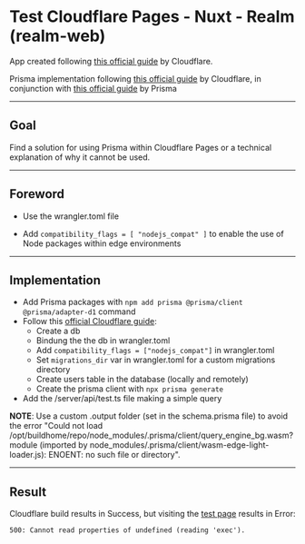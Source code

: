 # Test Cloudflare Pages - Nuxt - Realm (realm-web)

App created following [this official guide](https://developers.cloudflare.com/pages/framework-guides/deploy-a-nuxt-site) by Cloudflare.

Prisma implementation following [this official guide](https://developers.cloudflare.com/d1/tutorials/d1-and-prisma-orm) by Cloudflare, in conjunction with [this official guide](https://www.prisma.io/docs/orm/prisma-client/deployment/edge/deploy-to-cloudflare) by Prisma

---

## Goal

Find a solution for using Prisma within Cloudflare Pages or a technical explanation of why it cannot be used.

---

## Foreword

- Use the wrangler.toml file

- Add `compatibility_flags = [ "nodejs_compat" ]` to enable the use of Node packages within edge environments

---

## Implementation

- Add Prisma packages with `npm add prisma @prisma/client @prisma/adapter-d1` command
- Follow this [official Cloudflare guide](https://developers.cloudflare.com/d1/tutorials/d1-and-prisma-orm/#4-create-a-table-in-the-database):
  - Create a db
  - Bindung the the db in wrangler.toml
  - Add `compatibility_flags = ["nodejs_compat"]` in wrangler.toml
  - Set `migrations_dir` var in wrangler.toml for a custom migrations directory
  - Create users table in the database (locally and remotely)
  - Create the prisma client with `npx prisma generate`
- Add the /server/api/test.ts file making a simple query

**NOTE**: Use a custom .output folder (set in the schema.prisma file) to avoid the error "Could not load /opt/buildhome/repo/node_modules/.prisma/client/query_engine_bg.wasm?module (imported by node_modules/.prisma/client/wasm-edge-light-loader.js): ENOENT: no such file or directory".

---

## Result

Cloudflare build results in Success, but visiting the [test page](https://test-cloudflare-pages-nuxt-d1-prisma.pages.dev/api/test) results in Error:

```plain-text
500: Cannot read properties of undefined (reading 'exec').
```
